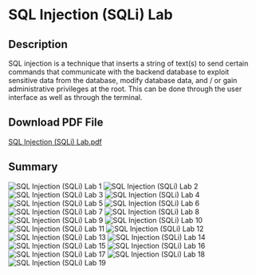 <h1>SQL Injection (SQLi) Lab</h1>

<h2>Description</h2>
SQL injection is a technique that inserts a string of text(s) to send certain commands that
communicate with the backend database to exploit sensitive data from the database, modify
database data, and / or gain administrative privileges at the root. This can be done through the
user interface as well as through the terminal.

<h2>Download PDF File</h2>

[SQL Injection (SQLi) Lab.pdf](https://github.com/user-attachments/files/16432176/SQL.Injection.SQLi.Lab.pdf)

<h2>Summary</h2>
<p align="center">

![SQL Injection (SQLi) Lab 1](https://github.com/user-attachments/assets/4ab5659f-1463-4da3-93c8-6bdc880657d4)
![SQL Injection (SQLi) Lab 2](https://github.com/user-attachments/assets/1f93c377-909c-4ba1-9091-16c330e1812c)
![SQL Injection (SQLi) Lab 3](https://github.com/user-attachments/assets/bb9f7cf8-8718-4712-aa89-6131943a9853)
![SQL Injection (SQLi) Lab 4](https://github.com/user-attachments/assets/5f3fb358-0a2f-4226-867f-4f9e8799031e)
![SQL Injection (SQLi) Lab 5](https://github.com/user-attachments/assets/0a1c0131-b089-48a3-b9d5-1d2d8947417b)
![SQL Injection (SQLi) Lab 6](https://github.com/user-attachments/assets/1ea1943b-6753-4048-8468-2872edd8cdc0)
![SQL Injection (SQLi) Lab 7](https://github.com/user-attachments/assets/4e872dac-2466-4b34-a6e8-b1b5268516e1)
![SQL Injection (SQLi) Lab 8](https://github.com/user-attachments/assets/f418276d-20e7-4029-aadd-6f92dd02c5a6)
![SQL Injection (SQLi) Lab 9](https://github.com/user-attachments/assets/fad0f91c-c2c0-4bef-9b83-944006b9823c)
![SQL Injection (SQLi) Lab 10](https://github.com/user-attachments/assets/653a5fe3-95f0-49f8-bdbf-b130e2bdd87a)
![SQL Injection (SQLi) Lab 11](https://github.com/user-attachments/assets/8331d172-5ef0-4d0c-afc3-27b29be59367)
![SQL Injection (SQLi) Lab 12](https://github.com/user-attachments/assets/9fd516e6-33b2-4188-9f6f-8a715442d1d2)
![SQL Injection (SQLi) Lab 13](https://github.com/user-attachments/assets/740345b8-8094-442f-ad6f-a34e736cc075)
![SQL Injection (SQLi) Lab 14](https://github.com/user-attachments/assets/0e5b6e71-b5e6-4dd9-99b9-a244e8e97e23)
![SQL Injection (SQLi) Lab 15](https://github.com/user-attachments/assets/3829bad8-fd39-45d2-9955-0fe91c1abd93)
![SQL Injection (SQLi) Lab 16](https://github.com/user-attachments/assets/a4c1bf98-ebed-496a-b7dd-8c60450fa0ae)
![SQL Injection (SQLi) Lab 17](https://github.com/user-attachments/assets/9ad33b63-e058-4b39-b97e-70302c23d998)
![SQL Injection (SQLi) Lab 18](https://github.com/user-attachments/assets/e66e62b6-9d21-45cf-93e5-d1b9993004db)
![SQL Injection (SQLi) Lab 19](https://github.com/user-attachments/assets/37d56095-eabc-48cb-a839-a14ada5627dd)

